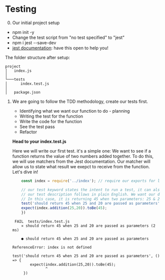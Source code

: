 # Testing

0. Our initial project setup

* npm init -y
* Change the test script from "no test specified" to "jest"
* npm i jest --save-dev
* [jest documentation](https://jestjs.io/docs/en/expect): have this open to help you!

The folder structure after setup:
```
project
│   index.js
│   
└───tests
│      index.test.js
│   
│   package.json
```

1. We are going to follow the TDD methodology, create our tests first. 

    * Identifying what we want our function to do - planning
    * Writing the test for the function
    * Write the code for the function
    * See the test pass
    * Refactor

    **Head to your index.test.js**

    Here we will write our first test. it's a simple one: We want to see if a function returns the value of two numbers added together. To do this, we will use matchers from the Jest documentation. Our matcher will allow us to state what result we exepct to receive from the function. Let's dive in!

    ```javascript
        const index = require('../index'); // require our exports for later

        // our test keyword states the intent to run a test, it can also be called 'it' - see example below for that alias setup.
        // our test description follows in plain English. We want our description to leave no doubt for what our test should be checking for. 
        // In this case, it is returning 45 when two parameters: 25 & 20, are passed into the function. 
        test('should return 45 when 25 and 20 are passed as parameters', () => {
        expect(index.addition(25,20)).toBe(45);
        })
    ```
    ```
     FAIL  tests/index.test.js
        ✕ should return 45 when 25 and 20 are passed as parameters (2 ms)

        ● should return 45 when 25 and 20 are passed as parameters

    ReferenceError: index is not defined

    test('should return 45 when 25 and 20 are passed as parameters', () => {
            expect(index.addition(25,20)).toBe(45);
                   ^
         })
    ```


